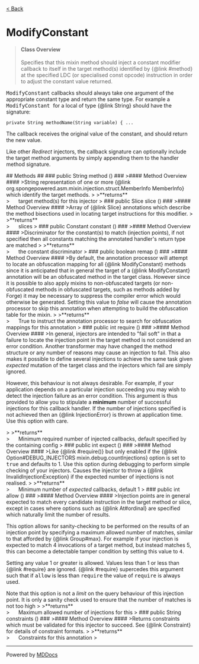 [< Back](../README.md)
# ModifyConstant #
>#### Class Overview ####
>Specifies that this mixin method should inject a constant modifier callback
 to itself in the target method(s) identified by {@link #method} at the
 specified LDC (or specialised const opcode) instruction in order to adjust
 the constant value returned.
 
 <p><tt>ModifyConstant</tt> callbacks should always take one argument of the
 appropriate constant type and return the same type. For example a
 <tt>ModifyConstant </tt> for a local of type {@link String} should have the
 signature:</p>
 
 <code>private String methodName(String variable) { ...</code>
 
 <p>The callback receives the original value of the constant, and should
 return the new value.</p>
 
 <p>Like other <em>Redirect</em> injectors, the callback signature can
 optionally include the target method arguments by simply appending them to
 the handler method signature.</p>
## Methods ##
### public String method () ###
>#### Method Overview ####
>String representation of one or more
 {@link org.spongepowered.asm.mixin.injection.struct.MemberInfo 
 MemberInfo} which identify the target methods.
>
>**returns**<br />
>&nbsp;&nbsp;&nbsp;&nbsp;&nbsp;&nbsp;target method(s) for this injector
>
### public Slice slice () ###
>#### Method Overview ####
>Array of {@link Slice} annotations which describe the method bisections
 used in locating target instructions for this modifier.
>
>**returns**<br />
>&nbsp;&nbsp;&nbsp;&nbsp;&nbsp;&nbsp;slices
>
### public Constant constant () ###
>#### Method Overview ####
>Discriminator for the constant(s) to match (injection points), if not
 specified then all constants matching the annotated handler's return type
 are matched
>
>**returns**<br />
>&nbsp;&nbsp;&nbsp;&nbsp;&nbsp;&nbsp;the constant discriminator
>
### public boolean remap () ###
>#### Method Overview ####
>By default, the annotation processor will attempt to locate an
 obfuscation mapping for all {@link ModifyConstant} methods since it is
 anticipated that in general the target of a {@link ModifyConstant}
 annotation will be an obfuscated method in the target class. However
 since it is possible to also apply mixins to non-obfuscated targets (or
 non- obfuscated methods in obfuscated targets, such as methods added by
 Forge) it may be necessary to suppress the compiler error which would
 otherwise be generated. Setting this value to <em>false</em> will cause
 the annotation processor to skip this annotation when attempting to build
 the obfuscation table for the mixin.
>
>**returns**<br />
>&nbsp;&nbsp;&nbsp;&nbsp;&nbsp;&nbsp;True to instruct the annotation processor to search for
      obfuscation mappings for this annotation
>
### public int require () ###
>#### Method Overview ####
>In general, injectors are intended to "fail soft" in that a failure to
 locate the injection point in the target method is not considered an
 error condition. Another transformer may have changed the method
 structure or any number of reasons may cause an injection to fail. This
 also makes it possible to define several injections to achieve the same
 task given <em>expected</em> mutation of the target class and the
 injectors which fail are simply ignored.
 
 <p>However, this behaviour is not always desirable. For example, if your
 application depends on a particular injection succeeding you may wish to
 detect the injection failure as an error condition. This argument is thus
 provided to allow you to stipulate a <b>minimum</b> number of successful
 injections for this callback handler. If the number of injections
 specified is not achieved then an {@link InjectionError} is thrown at
 application time. Use this option with care.</p>
>
>**returns**<br />
>&nbsp;&nbsp;&nbsp;&nbsp;&nbsp;&nbsp;Minimum required number of injected callbacks, default specified
      by the containing config
>
### public int expect () ###
>#### Method Overview ####
>Like {@link #require()} but only enabled if the
 {@link Option#DEBUG_INJECTORS mixin.debug.countInjections} option is set
 to <tt>true</tt> and defaults to 1. Use this option during debugging to
 perform simple checking of your injectors. Causes the injector to throw
 a {@link InvalidInjectionException} if the expected number of injections
 is not realised.
>
>**returns**<br />
>&nbsp;&nbsp;&nbsp;&nbsp;&nbsp;&nbsp;Minimum number of <em>expected</em> callbacks, default 1
>
### public int allow () ###
>#### Method Overview ####
>Injection points are in general expected to match every candidate
 instruction in the target method or slice, except in cases where options
 such as {@link At#ordinal} are specified which naturally limit the number
 of results.
 
 <p>This option allows for sanity-checking to be performed on the results
 of an injection point by specifying a maximum allowed number of matches,
 similar to that afforded by {@link Group#max}. For example if your
 injection is expected to match 4 invocations of a target method, but
 instead matches 5, this can become a detectable tamper condition by
 setting this value to <tt>4</tt>.
 
 <p>Setting any value 1 or greater is allowed. Values less than 1 or less
 than {@link #require} are ignored. {@link #require} supercedes this
 argument such that if <tt>allow</tt> is less than <tt>require</tt> the
 value of <tt>require</tt> is always used.</p>
 
 <p>Note that this option is not a <i>limit</i> on the query behaviour of
 this injection point. It is only a sanity check used to ensure that the
 number of matches is not too high
>
>**returns**<br />
>&nbsp;&nbsp;&nbsp;&nbsp;&nbsp;&nbsp;Maximum allowed number of injections for this
>
### public String constraints () ###
>#### Method Overview ####
>Returns constraints which must be validated for this injector to
 succeed. See {@link Constraint} for details of constraint formats.
>
>**returns**<br />
>&nbsp;&nbsp;&nbsp;&nbsp;&nbsp;&nbsp;Constraints for this annotation
>

---
Powered by [MDDocs](https://github.com/VRCube/MDDocs)